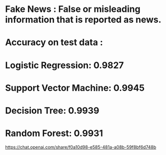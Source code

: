 # Fake News : False or misleading information that is reported as news.




#  Accuracy on test data :

#  Logistic Regression:         0.9827
#  Support Vector Machine:      0.9945
#  Decision Tree:               0.9939
#  Random Forest:               0.9931

https://chat.openai.com/share/f0a10d98-e585-481a-a08b-59f8bf6d748b
